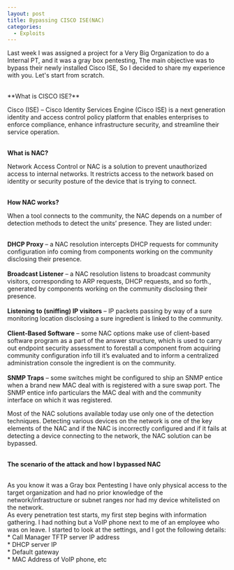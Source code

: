 ```yaml
---
layout: post
title: Bypassing CISCO ISE(NAC)
categories:
  - Exploits
---
```

<p>Last week I was assigned a project for a Very Big Organization to do a Internal PT, and it was a gray box pentesting, The main objective was to bypass their newly installed Cisco ISE, So I decided to share my experience with you. Let's start from scratch.</p>
<br>**What is CISCO ISE?**
<p>Cisco (ISE) – Cisco Identity Services Engine (Cisco ISE) is a next generation identity and access control policy platform that enables enterprises to enforce compliance, enhance infrastructure security, and streamline their service operation.</p>

<br>**What is NAC?**
<p>Network Access Control or NAC is a solution to prevent unauthorized access to internal networks. It restricts access to the network based on identity or security posture of the device that is trying to connect.</p>

<br>**How NAC works?**
<p>When a tool connects to the community, the NAC depends on a number of detection methods to detect the units’ presence. They are listed under:</p>

<br>**DHCP Proxy** – a NAC resolution intercepts DHCP requests for community configuration info coming from components working on the community disclosing their presence.
<br>
<br>**Broadcast Listener** – a NAC resolution listens to broadcast community visitors, corresponding to ARP requests, DHCP requests, and so forth., generated by components working on the community disclosing their presence.
<br>
<br>**Listening to (sniffing) IP visitors** – IP packets passing by way of a sure monitoring location disclosing a sure ingredient is linked to the community.
<br>
<br>**Client-Based Software** – some NAC options make use of client-based software program as a part of the answer structure, which is used to carry out endpoint security assessment to forestall a component from acquiring community configuration info till it’s evaluated and to inform a centralized administration console the ingredient is on the community.
<br>
<br>**SNMP Traps** – some switches might be configured to ship an SNMP entice when a brand new MAC deal with is registered with a sure swap port. The SNMP entice info particulars the MAC deal with and the community interface on which it was registered.

<p>Most of the NAC solutions available today use only one of the detection techniques. Detecting various devices on the network is one of the key elements of the NAC and if the NAC is incorrectly configured and if it fails at detecting a device connecting to the network, the NAC solution can be bypassed.</p>

<br>**The scenario of the attack and how I bypassed NAC**

<br>As you know it was a Gray box Pentesting I have only physical access to the target organization and had no prior knowledge of the network/infrastructure or subnet ranges nor had my device whitelisted on the network.
<br>As every penetration test starts, my first step begins with information gathering. I had nothing but a VoIP phone next to me of an employee who was on leave. I started to look at the settings, and I got the following details:
<br> * Call Manager TFTP server IP address
<br> * DHCP server IP
<br> * Default gateway
<br> * MAC Address of VoIP phone, etc

